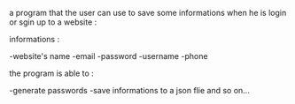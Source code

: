 a program that the user can use to save some informations when he is login or sgin up to a website :

informations :

-website's name
-email
-password
-username
-phone

the program is able to :

-generate passwords
-save informations to a json flie
and so on...
